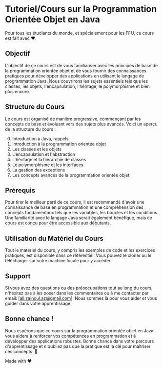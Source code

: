 # Tutoriel/Cours sur la Programmation Orientée Objet en Java

Pour tous les étudiants du monde, et spécialement pour les FFU, ce cours est fait avec ❤️.

## Objectif

L'objectif de ce cours est de vous familiariser avec les principes de base de la programmation orientée objet et de vous fournir des connaissances pratiques pour développer des applications en utilisant le langage de programmation Java. Nous couvrirons les sujets essentiels tels que les classes, les objets, l'encapsulation, l'héritage, le polymorphisme et bien plus encore.

## Structure du Cours

Le cours est organisé de manière progressive, commençant par les concepts de base et évoluant vers des sujets plus avancés. Voici un aperçu de la structure du cours :

0. Introduction à Java, rappels
1. Introduction à la programmation orientée objet
2. Les classes et les objets
3. L'encapsulation et l'abstraction
4. L'héritage et la hiérarchie de classes
5. Le polymorphisme et les interfaces
6. La gestion des exceptions
7. Les concepts avancés de la programmation orientée objet

## Prérequis

Pour tirer le meilleur parti de ce cours, il est recommandé d'avoir une connaissance de base en programmation et une compréhension des concepts fondamentaux tels que les variables, les boucles et les conditions. Une familiarité avec le langage Java serait également bénéfique, mais ce cours est conçu pour être accessible aux débutants.

## Utilisation du Matériel du Cours

Tout le matériel du cours, y compris les exemples de code et les exercices pratiques, est disponible dans ce référentiel. Vous pouvez le cloner ou le télécharger sur votre machine locale pour y accéder.

## Support

Si vous avez des questions ou des préoccupations tout au long du cours, n'hésitez pas à les poser dans les commentaires ou à me contacter par email: [ali.zainoul.az@gmail.com]. Nous sommes là pour vous aider et vous guider dans votre apprentissage.

## Bonne chance !

Nous espérons que ce cours sur la programmation orientée objet en Java vous aidera à renforcer vos compétences en programmation et à développer des applications robustes. Bonne chance dans votre parcours d'apprentissage et n'oubliez pas que la pratique est la clé pour maîtriser ces concepts. 🚀

Made with ❤️

